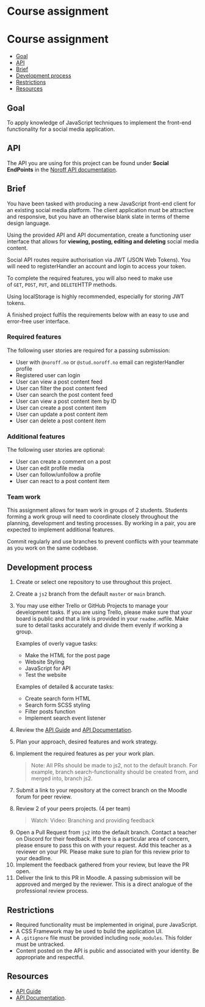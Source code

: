 # **Course assignment**

# **Course assignment**

- [Goal](https://content.noroff.dev/javascript-2/ca.html#goal)
- [API](https://content.noroff.dev/javascript-2/ca.html#api)
- [Brief](https://content.noroff.dev/javascript-2/ca.html#brief)
- [Development process](https://content.noroff.dev/javascript-2/ca.html#development-process)
- [Restrictions](https://content.noroff.dev/javascript-2/ca.html#restrictions)
- [Resources](https://content.noroff.dev/javascript-2/ca.html#resources)

## **Goal**

To apply knowledge of JavaScript techniques to implement the front-end functionality for a social media application.

## **API**

The API you are using for this project can be found under **Social EndPoints** in the [Noroff API documentation](https://docs.noroff.dev/).

## **Brief**

You have been tasked with producing a new JavaScript front-end client for an existing social media platform. The client application must be attractive and responsive, but you have an otherwise blank slate in terms of theme design language.

Using the provided API and API documentation, create a functioning user interface that allows for **viewing, posting, editing and deleting** social media content.

Social API routes require authorisation via JWT (JSON Web Tokens). You will need to registerHandler an account and login to access your token.

To complete the required features, you will also need to make use of `GET`, `POST`, `PUT`, and `DELETE`HTTP methods.

Using localStorage is highly recommended, especially for storing JWT tokens.

A finished project fulfils the requirements below with an easy to use and error-free user interface.

### Required features

The following user stories are required for a passing submission:

- User with `@noroff.no` or `@stud.noroff.no` email can registerHandler profile
- Registered user can login
- User can view a post content feed
- User can filter the post content feed
- User can search the post content feed
- User can view a post content item by ID
- User can create a post content item
- User can update a post content item
- User can delete a post content item

### Additional features

The following user stories are optional:

- User can create a comment on a post
- User can edit profile media
- User can follow/unfollow a profile
- User can react to a post content item

### Team work

This assignment allows for team work in groups of 2 students. Students forming a work group will need to coordinate closely throughout the planning, development and testing processes. By working in a pair, you are expected to implement additional features.

Commit regularly and use branches to prevent conflicts with your teammate as you work on the same codebase.

## **Development process**

1. Create or select one repository to use throughout this project.
2. Create a `js2` branch from the default `master` or `main` branch.
3. You may use either Trello or GitHub Projects to manage your development tasks. If you are using Trello, please make sure that your board is public and that a link is provided in your `readme.md`file. Make sure to detail tasks accurately and divide them evenly if working a group.

   Examples of overly vague tasks:

    - Make the HTML for the post page
    - Website Styling
    - JavaScript for API
    - Test the website

   Examples of detailed & accurate tasks:

    - Create search form HTML
    - Search form SCSS styling
    - Filter posts function
    - Implement search event listener
4. Review the [API Guide](https://docs.noroff.dev/social-endpoints/authentication) and [API Documentation](https://api.noroff.dev/docs).
5. Plan your approach, desired features and work strategy.
6. Implement the required features as per your work plan.

   > Note: All PRs should be made to js2, not to the default branch. For example, branch search-functionality should be created from, and merged into, branch js2.
>
7. Submit a link to your repository at the correct branch on the Moodle forum for peer review.
8. Review 2 of your peers projects. (4 per team)

   > Watch: Video: Branching and providing feedback
>
9. Open a Pull Request from `js2` into the default branch. Contact a teacher on Discord for their feedback. If there is a particular area of concern, please ensure to pass this on with your request. Add this teacher as a reviewer on your PR. Please make sure to plan for this review prior to your deadline.
10. Implement the feedback gathered from your review, but leave the PR open.
11. Deliver the link to this PR in Moodle. A passing submission will be approved and merged by the reviewer. This is a direct analogue of the professional review process.

## **Restrictions**

- Required functionality must be implemented in original, pure JavaScript.
- A CSS Framework may be used to build the application UI.
- A `.gitignore` file must be provided including `node_modules`. This folder must be untracked.
- Content posted on the API is public and associated with your identity. Be appropriate and respectful.

## **Resources**

- [API Guide](https://docs.noroff.dev/social-endpoints/authentication)
- [API Documentation](https://api.noroff.dev/docs).